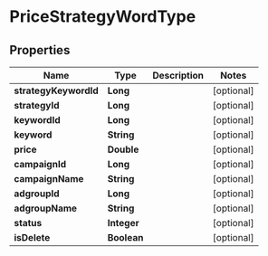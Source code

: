 

# PriceStrategyWordType


## Properties

Name | Type | Description | Notes
------------ | ------------- | ------------- | -------------
**strategyKeywordId** | **Long** |  |  [optional]
**strategyId** | **Long** |  |  [optional]
**keywordId** | **Long** |  |  [optional]
**keyword** | **String** |  |  [optional]
**price** | **Double** |  |  [optional]
**campaignId** | **Long** |  |  [optional]
**campaignName** | **String** |  |  [optional]
**adgroupId** | **Long** |  |  [optional]
**adgroupName** | **String** |  |  [optional]
**status** | **Integer** |  |  [optional]
**isDelete** | **Boolean** |  |  [optional]




